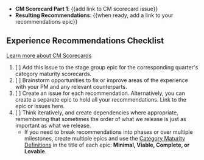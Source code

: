 <!--

Title should be: CM Scorecard Recommendations - {{Stage Group}} FY{{YY}}-Q{{quarter number}} - {{Title or Description of the Evaluated Workflow / JTBD}}
(e.g. “CM Scorecard Recommendations - Create:Source Code FY21-Q1 - Obtaining screenshots from testing artifacts”)

-->

- **CM Scorecard Part 1**: {{add link to CM scorecard issue}}
- **Resulting Recommendations**: {{when ready, add a link to your recommendations epic}}

## Experience Recommendations Checklist

[Learn more about CM Scorecards](https://about.gitlab.com/handbook/engineering/ux/category-maturity-scorecards/)

1. [ ] Add this issue to the stage group epic for the corresponding quarter's category maturity scorecards.
1. [ ] Brainstorm opportunities to fix or improve areas of the experience with your PM and any relevant counterparts.
1. [ ] Create an issue for each recommendation. Alternatively, you can create a separate epic to hold all your recommendations. Link to the epic or issues here.
1. [ ] Think iteratively, and create dependencies where appropriate, remembering that sometimes the order of what we release is just as important as what we release.
   - If you need to break recommendations into phases or over multiple milestones, create multiple epics and use the [Category Maturity Definitions](https://about.gitlab.com/direction/maturity/) in the title of each epic: **Minimal, Viable, Complete, or Lovable**.
